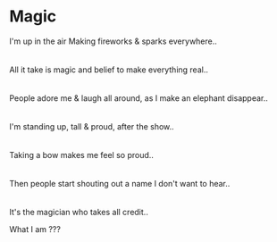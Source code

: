 # Magic

I'm up in the air
Making fireworks & sparks everywhere..
<br><br><br>
All it take is magic and belief 
to make everything real..
<br><br><br>
People adore me & laugh all around,
as I make an elephant disappear..
<br><br><br>
I'm standing up, tall & proud, after the show..
<br><br><br>
Taking a bow makes me feel so proud..
<br><br><br>
Then people start shouting out a name I don't want to hear..
<br><br><br>
It's the magician who takes all credit..


What I am ???
